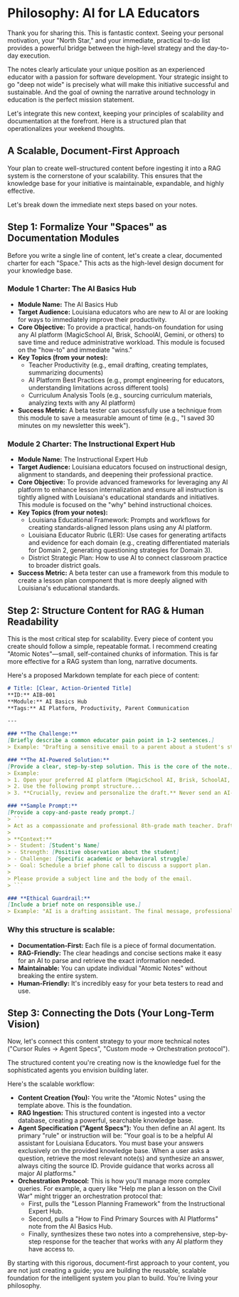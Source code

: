 # Philosophy: AI for LA Educators

Thank you for sharing this. This is fantastic context. Seeing your personal motivation, your "North Star," and your immediate, practical to-do list provides a powerful bridge between the high-level strategy and the day-to-day execution.

The notes clearly articulate your unique position as an experienced educator with a passion for software development. Your strategic insight to go "deep not wide" is precisely what will make this initiative successful and sustainable. And the goal of owning the narrative around technology in education is the perfect mission statement.

Let's integrate this new context, keeping your principles of scalability and documentation at the forefront. Here is a structured plan that operationalizes your weekend thoughts.

## A Scalable, Document-First Approach

Your plan to create well-structured content before ingesting it into a RAG system is the cornerstone of your scalability. This ensures that the knowledge base for your initiative is maintainable, expandable, and highly effective.

Let's break down the immediate next steps based on your notes.

## Step 1: Formalize Your "Spaces" as Documentation Modules

Before you write a single line of content, let's create a clear, documented charter for each "Space." This acts as the high-level design document for your knowledge base.

### Module 1 Charter: The AI Basics Hub

- **Module Name:** The AI Basics Hub
- **Target Audience:** Louisiana educators who are new to AI or are looking for ways to immediately improve their productivity.
- **Core Objective:** To provide a practical, hands-on foundation for using any AI platform (MagicSchool AI, Brisk, SchoolAI, Gemini, or others) to save time and reduce administrative workload. This module is focused on the "how-to" and immediate "wins."
- **Key Topics (from your notes):**
  - Teacher Productivity (e.g., email drafting, creating templates, summarizing documents)
  - AI Platform Best Practices (e.g., prompt engineering for educators, understanding limitations across different tools)
  - Curriculum Analysis Tools (e.g., sourcing curriculum materials, analyzing texts with any AI platform)
- **Success Metric:** A beta tester can successfully use a technique from this module to save a measurable amount of time (e.g., "I saved 30 minutes on my newsletter this week").

### Module 2 Charter: The Instructional Expert Hub

- **Module Name:** The Instructional Expert Hub
- **Target Audience:** Louisiana educators focused on instructional design, alignment to standards, and deepening their professional practice.
- **Core Objective:** To provide advanced frameworks for leveraging any AI platform to enhance lesson internalization and ensure all instruction is tightly aligned with Louisiana's educational standards and initiatives. This module is focused on the "why" behind instructional choices.
- **Key Topics (from your notes):**
  - Louisiana Educational Framework: Prompts and workflows for creating standards-aligned lesson plans using any AI platform.
  - Louisiana Educator Rubric (LER): Use cases for generating artifacts and evidence for each domain (e.g., creating differentiated materials for Domain 2, generating questioning strategies for Domain 3).
  - District Strategic Plan: How to use AI to connect classroom practice to broader district goals.
- **Success Metric:** A beta tester can use a framework from this module to create a lesson plan component that is more deeply aligned with Louisiana's educational standards.
## Step 2: Structure Content for RAG & Human Readability

This is the most critical step for scalability. Every piece of content you create should follow a simple, repeatable format. I recommend creating "Atomic Notes"—small, self-contained chunks of information. This is far more effective for a RAG system than long, narrative documents.

Here's a proposed Markdown template for each piece of content:

```markdown
# Title: [Clear, Action-Oriented Title]
**ID:** AIB-001  
**Module:** AI Basics Hub
**Tags:** AI Platform, Productivity, Parent Communication

---

### **The Challenge:**
[Briefly describe a common educator pain point in 1-2 sentences.]
> Example: "Drafting a sensitive email to a parent about a student's struggles can be time-consuming and emotionally taxing."

### **The AI-Powered Solution:**
[Provide a clear, step-by-step solution. This is the core of the note.]
> Example: 
> 1. Open your preferred AI platform (MagicSchool AI, Brisk, SchoolAI, Gemini, etc.).
> 2. Use the following prompt structure...
> 3. **Crucially, review and personalize the draft.** Never send an AI-generated email without ensuring it reflects your voice and the specific student's context.

### **Sample Prompt:**
[Provide a copy-and-paste ready prompt.]
> ```
> Act as a compassionate and professional 8th-grade math teacher. Draft an email to a parent, [Parent's Name], about their child, [Student's Name]. The tone should be supportive but clear.
> 
> **Context:**
> - Student: [Student's Name]
> - Strength: [Positive observation about the student]
> - Challenge: [Specific academic or behavioral struggle]
> - Goal: Schedule a brief phone call to discuss a support plan.
> 
> Please provide a subject line and the body of the email.
> ```

### **Ethical Guardrail:**
[Include a brief note on responsible use.]
> Example: "AI is a drafting assistant. The final message, professional judgment, and accountability are always yours."
```

### Why this structure is scalable:

- **Documentation-First:** Each file is a piece of formal documentation.
- **RAG-Friendly:** The clear headings and concise sections make it easy for an AI to parse and retrieve the exact information needed.
- **Maintainable:** You can update individual "Atomic Notes" without breaking the entire system.
- **Human-Friendly:** It's incredibly easy for your beta testers to read and use.
## Step 3: Connecting the Dots (Your Long-Term Vision)

Now, let's connect this content strategy to your more technical notes ("Cursor Rules -> Agent Specs", "Custom mode -> Orchestration protocol").

The structured content you're creating now is the knowledge fuel for the sophisticated agents you envision building later.

Here's the scalable workflow:

- **Content Creation (You):** You write the "Atomic Notes" using the template above. This is the foundation.
- **RAG Ingestion:** This structured content is ingested into a vector database, creating a powerful, searchable knowledge base.
- **Agent Specification ("Agent Specs"):** You then define an AI agent. Its primary "rule" or instruction will be: "Your goal is to be a helpful AI assistant for Louisiana Educators. You must base your answers exclusively on the provided knowledge base. When a user asks a question, retrieve the most relevant note(s) and synthesize an answer, always citing the source ID. Provide guidance that works across all major AI platforms."
- **Orchestration Protocol:** This is how you'll manage more complex queries. For example, a query like "Help me plan a lesson on the Civil War" might trigger an orchestration protocol that:
  - First, pulls the "Lesson Planning Framework" from the Instructional Expert Hub.
  - Second, pulls a "How to Find Primary Sources with AI Platforms" note from the AI Basics Hub.
  - Finally, synthesizes these two notes into a comprehensive, step-by-step response for the teacher that works with any AI platform they have access to.

By starting with this rigorous, document-first approach to your content, you are not just creating a guide; you are building the reusable, scalable foundation for the intelligent system you plan to build. You're living your philosophy.
